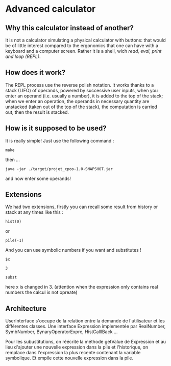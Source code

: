 # Advanced calculator

## Why this calculator instead of another?
It is not a calculator simulating a physical calculator with buttons: that would be of little interest compared to the ergonomics that one can have with a keyboard and a computer screen. Rather it is a shell, wich *read, eval, print and loop (REPL)*.

## How does it work?

The REPL process use the reverse polish notation. It works thanks to a stack (LIFO) of operands, powered by successive user inputs, when you enter an operand (i.e. usually a number), it is added to the top of the stack; when we enter an operation, the operands in necessary quantity are unstacked (taken out of the top of the stack), the computation is carried out, then the result is stacked.

## How is it supposed to be used?

It is really simple! Just use the following command :

``` 
make
```

then ...
```
java -jar ./target/projet_cpoo-1.0-SNAPSHOT.jar
```

and now enter some operands!

## Extensions
We had two extensions, firstly you can recall some result from history or stack at any times like this :
```
hist(0)
```
or 
```
pile(-1)
```
And you can use symbolic numbers if you want and substitutes ! 
```
$x
```
```
3
```
```
subst
```
here x is changed in 3.
(attention when the expression only contains real numbers the calcul is not opreate)

## Architecture

UserInterface s'occupe de la relation entre la demande de l'utilisateur et les différentes classes.
Une interface Expression implementée par RealNumber, SymbNumber, BynaryOperatorExpre, HistCalllBack ...

Pour les subustitutions, on réécrite la méthode getValue de Expression et au lieu d'ajouter une nouvelle expression dans la pile et l'historique, on remplace dans l'expression la plus recente contenant la variable symbolique. Et empile cette nouvelle expression dans la pile.




